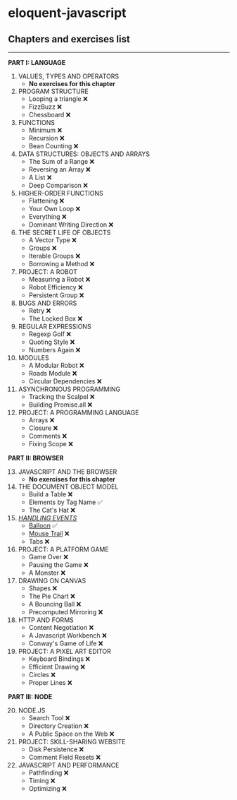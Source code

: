 # eloquent-javascript

## Chapters and exercises list

---

**PART I: LANGUAGE**

1. VALUES, TYPES AND OPERATORS
   - **No exercises for this chapter**
2. PROGRAM STRUCTURE
   - Looping a triangle ❌
   - FizzBuzz ❌
   - Chessboard ❌
3. FUNCTIONS
   - Minimum ❌
   - Recursion ❌
   - Bean Counting ❌
4. DATA STRUCTURES: OBJECTS AND ARRAYS
   - The Sum of a Range ❌
   - Reversing an Array ❌
   - A List ❌
   - Deep Comparison ❌
5. HIGHER-ORDER FUNCTIONS
   - Flattening ❌
   - Your Own Loop ❌
   - Everything ❌
   - Dominant Writing Direction ❌
6. THE SECRET LIFE OF OBJECTS
   - A Vector Type ❌
   - Groups ❌
   - Iterable Groups ❌
   - Borrowing a Method ❌
7. PROJECT: A ROBOT
   - Measuring a Robot ❌
   - Robot Efficiency ❌
   - Persistent Group ❌
8. BUGS AND ERRORS
   - Retry ❌
   - The Locked Box ❌
9. REGULAR EXPRESSIONS
   - Regexp Golf ❌
   - Quoting Style ❌
   - Numbers Again ❌
10. MODULES
    - A Modular Robot ❌
    - Roads Module ❌
    - Circular Dependencies ❌
11. ASYNCHRONOUS PROGRAMMING
    - Tracking the Scalpel ❌
    - Building Promise.all ❌
12. PROJECT: A PROGRAMMING LANGUAGE
    - Arrays ❌
    - Closure ❌
    - Comments ❌
    - Fixing Scope ❌

**PART II: BROWSER**

13. JAVASCRIPT AND THE BROWSER
    - **No exercises for this chapter**
14. THE DOCUMENT OBJECT MODEL
    - Build a Table ❌
    - Elements by Tag Name ✅
    - The Cat's Hat ❌
15. [_HANDLING EVENTS_](https://github.com/PabloGracia/eloquent-javascript/tree/master/Exercises/15-Handling-Events)
    - [Balloon](https://github.com/PabloGracia/eloquent-javascript/tree/master/Exercises/15-Handling-Events/Balloon) ✅
    - [Mouse Trail](https://github.com/PabloGracia/eloquent-javascript/tree/master/Exercises/15-Handling-Events/MouseTrail) ❌
    - Tabs ❌
16. PROJECT: A PLATFORM GAME
    - Game Over ❌
    - Pausing the Game ❌
    - A Monster ❌
17. DRAWING ON CANVAS
    - Shapes ❌
    - The Pie Chart ❌
    - A Bouncing Ball ❌
    - Precomputed Mirroring ❌
18. HTTP AND FORMS
    - Content Negotiation ❌
    - A Javascript Workbench ❌
    - Conway's Game of Life ❌
19. PROJECT: A PIXEL ART EDITOR
    - Keyboard Bindings ❌
    - Efficient Drawing ❌
    - Circles ❌
    - Proper Lines ❌

**PART III: NODE**

20. NODE.JS
    - Search Tool ❌
    - Directory Creation ❌
    - A Public Space on the Web ❌
21. PROJECT: SKILL-SHARING WEBSITE
    - Disk Persistence ❌
    - Comment Field Resets ❌
22. JAVASCRIPT AND PERFORMANCE
    - Pathfinding ❌
    - Timing ❌
    - Optimizing ❌
